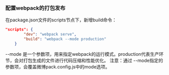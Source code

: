 ### 配置webpack的打包发布
在package.json文件的scripts节点下，新增build命令：
```json
"scripts": {
        "dev": "webpack serve",
        "build": "webpack --mode production"
    }
```
--mode 是一个参数项，用来指定webpack的运行模式。production代表生产环节，会对打包生成的文件进行代码压缩和性能优化。
注意：通过 --mode指定的参数项，会覆盖微博pack.config.js中的mode选项。